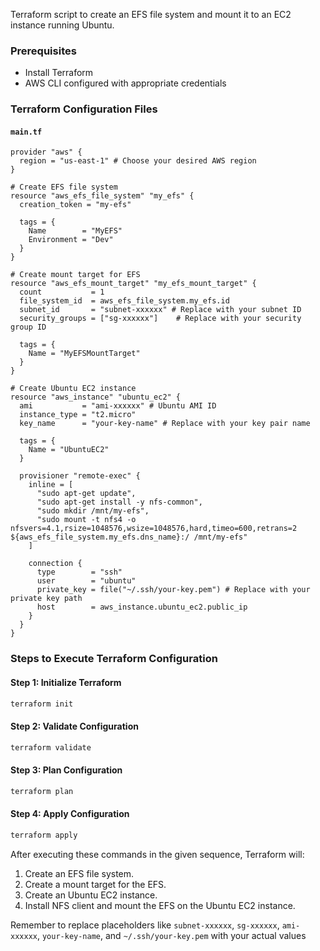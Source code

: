 Terraform script to create an EFS file system and mount it to an EC2 instance running Ubuntu.

### Prerequisites
- Install Terraform
- AWS CLI configured with appropriate credentials

### Terraform Configuration Files

#### `main.tf`
```hcl
provider "aws" {
  region = "us-east-1" # Choose your desired AWS region
}

# Create EFS file system
resource "aws_efs_file_system" "my_efs" {
  creation_token = "my-efs"
  
  tags = {
    Name        = "MyEFS"
    Environment = "Dev"
  }
}

# Create mount target for EFS
resource "aws_efs_mount_target" "my_efs_mount_target" {
  count           = 1
  file_system_id  = aws_efs_file_system.my_efs.id
  subnet_id       = "subnet-xxxxxx" # Replace with your subnet ID
  security_groups = ["sg-xxxxxx"]    # Replace with your security group ID
  
  tags = {
    Name = "MyEFSMountTarget"
  }
}

# Create Ubuntu EC2 instance
resource "aws_instance" "ubuntu_ec2" {
  ami           = "ami-xxxxxx" # Ubuntu AMI ID
  instance_type = "t2.micro"
  key_name      = "your-key-name" # Replace with your key pair name
  
  tags = {
    Name = "UbuntuEC2"
  }

  provisioner "remote-exec" {
    inline = [
      "sudo apt-get update",
      "sudo apt-get install -y nfs-common",
      "sudo mkdir /mnt/my-efs",
      "sudo mount -t nfs4 -o nfsvers=4.1,rsize=1048576,wsize=1048576,hard,timeo=600,retrans=2 ${aws_efs_file_system.my_efs.dns_name}:/ /mnt/my-efs"
    ]

    connection {
      type        = "ssh"
      user        = "ubuntu"
      private_key = file("~/.ssh/your-key.pem") # Replace with your private key path
      host        = aws_instance.ubuntu_ec2.public_ip
    }
  }
}
```

### Steps to Execute Terraform Configuration

#### Step 1: Initialize Terraform
```bash
terraform init
```

#### Step 2: Validate Configuration
```bash
terraform validate
```

#### Step 3: Plan Configuration
```bash
terraform plan
```

#### Step 4: Apply Configuration
```bash
terraform apply
```

After executing these commands in the given sequence, Terraform will:

1. Create an EFS file system.
2. Create a mount target for the EFS.
3. Create an Ubuntu EC2 instance.
4. Install NFS client and mount the EFS on the Ubuntu EC2 instance.

Remember to replace placeholders like `subnet-xxxxxx`, `sg-xxxxxx`, `ami-xxxxxx`, `your-key-name`, and `~/.ssh/your-key.pem` with your actual values
